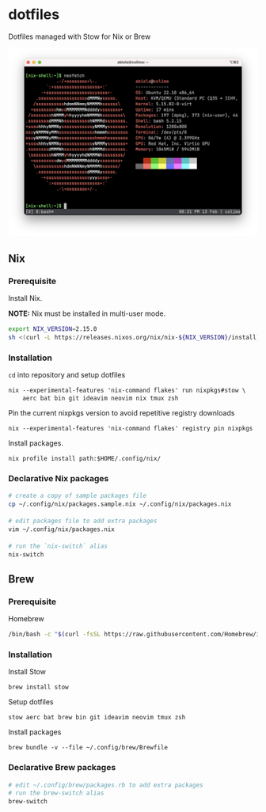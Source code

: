 dotfiles
========

Dotfiles managed with Stow for Nix or Brew

![Screenshot](screenshots/screenshot.png)

## Nix

### Prerequisite

Install Nix.

**NOTE:** Nix must be installed in multi-user mode.

```sh
export NIX_VERSION=2.15.0
sh <(curl -L https://releases.nixos.org/nix/nix-${NIX_VERSION}/install) --daemon
```

### Installation

`cd` into repository and setup dotfiles

```
nix --experimental-features 'nix-command flakes' run nixpkgs#stow \
    aerc bat bin git ideavim neovim nix tmux zsh
```

Pin the current nixpkgs version to avoid repetitive registry downloads

```
nix --experimental-features 'nix-command flakes' registry pin nixpkgs
```

Install packages.

```
nix profile install path:$HOME/.config/nix/
```

### Declarative Nix packages

```sh
# create a copy of sample packages file
cp ~/.config/nix/packages.sample.nix ~/.config/nix/packages.nix

# edit packages file to add extra packages
vim ~/.config/nix/packages.nix

# run the `nix-switch` alias
nix-switch
```

## Brew

### Prerequisite

Homebrew

```sh
/bin/bash -c "$(curl -fsSL https://raw.githubusercontent.com/Homebrew/install/HEAD/install.sh)"
```

### Installation

Install Stow

```
brew install stow
```

Setup dotfiles

```
stow aerc bat brew bin git ideavim neovim tmux zsh
```

Install packages

```
brew bundle -v --file ~/.config/brew/Brewfile
```

### Declarative Brew packages

```sh
# edit ~/.config/brew/packages.rb to add extra packages
# run the brew-switch alias
brew-switch
```

